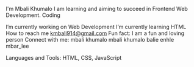 I'm Mbali Khumalo
I am learning and aiming to succeed in Frontend Web Development.
Coding

I’m currently working on Web Development
I’m currently learning HTML
How to reach me kmbali914@gmail.com
Fun fact: I am a fun and loving person
Connect with me:
mbali khumalo mbali khumalo balie enhle mbar_lee

Languages and Tools:
HTML, CSS, JavaScript
